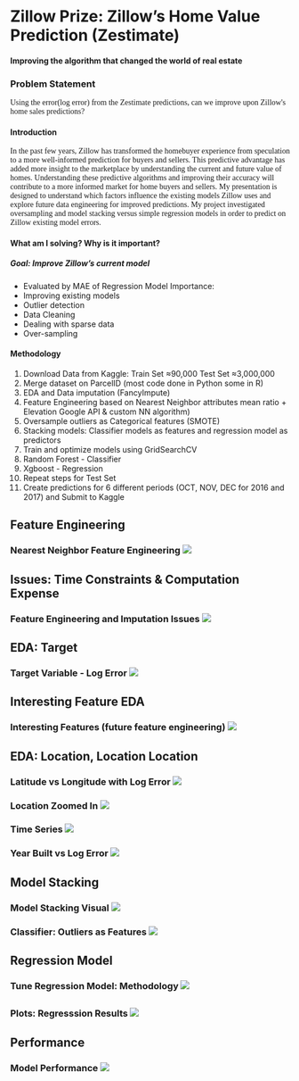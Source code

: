 # Zillow Prize: Zillow’s Home Value Prediction (Zestimate)
#### Improving the algorithm that changed the world of real estate
 

### Problem Statement

<span style="font-family:Papyrus"> 
Using the error(log error) from the Zestimate predictions, can we improve upon Zillow's home sales predictions? 
</span>

#### Introduction

<span style="font-family:Papyrus"> 
 In the past few years, Zillow has transformed the homebuyer experience from speculation to a more well-informed prediction for buyers and sellers. This predictive advantage has added more insight to the marketplace by understanding the current and future value of homes. Understanding these predictive algorithms and improving their accuracy will contribute to a more informed market for home buyers and sellers. My presentation is designed to understand which factors influence the existing models Zillow uses and explore future data engineering for improved predictions. My project investigated oversampling and model stacking versus simple regression models in order to predict on Zillow existing model errors. 
</span>

#### What am I solving? Why is it important? 


##### Goal: Improve Zillow’s current model 
* Evaluated by MAE of Regression Model
Importance: 
* Improving existing models
* Outlier detection
* Data Cleaning
* Dealing with sparse data
* Over-sampling



#### Methodology


1. Download Data from Kaggle:   Train Set ≈90,000   Test Set ≈3,000,000
2. Merge dataset on ParcelID (most code done in Python some in R)
3. EDA and Data imputation (FancyImpute)
4. Feature Engineering based on Nearest Neighbor attributes mean ratio + Elevation Google API & custom NN algorithm)
5. Oversample outliers as Categorical features (SMOTE)
6. Stacking models: Classifier models as features and regression model as predictors
7. Train and optimize models using GridSearchCV
8. Random Forest - Classifier
9. Xgboost - Regression
10. Repeat steps for Test Set
11. Create predictions for 6 different periods (OCT, NOV, DEC for 2016 and 2017) and Submit to Kaggle





## Feature Engineering

<span style="font-family:Papyrus"> 
</span>

<p align="center">
  <h3>Nearest Neighbor Feature Engineering </>
  <img src="/Images/NNfeateng.png" )
</p>

## Issues: Time Constraints & Computation Expense

<span style="font-family:Papyrus"> 
</span>

<p align="center">
  <h3>Feature Engineering and Imputation Issues </>
  <img src="/Images/issueSlide.png" )
</p>
   
 ## EDA: Target

<span style="font-family:Papyrus"> 
</span>

<p align="center">
  <h3>Target Variable - Log Error </>
  <img src="/Images/targetEDA.png" )
</p>

## Interesting Feature EDA

<span style="font-family:Papyrus"> 
</span>

<p align="center">
  <h3>Interesting Features (future feature engineering)</>
  <img src="/Images/EDAinterestingFeats.png" )
</p>

## EDA: Location, Location Location

<span style="font-family:Papyrus"> 
</span>

<p align="center">
  <h3>Latitude vs Longitude with Log Error </>
  <img src="/Images/GEOEDA.png" )
</p>

<p align="center">
  <h3>Location Zoomed In</>
  <img src="/Images/zoomGEO.png" )
</p>

<p align="center">
  <h3>Time Series</>
  <img src="/Images/timeseries.png" )
</p>
   
<p align="center">
  <h3>Year Built vs Log Error</>
  <img src="/Images/yearbuilt.png" )
</p>

## Model Stacking

<span style="font-family:Papyrus"> 
</span>

<p align="center">
  <h3>Model Stacking Visual</>
  <img src="/Images/modelStack.png" )
</p>
   
<p align="center">
  <h3>Classifier: Outliers as Features</>
  <img src="/Images/classifier.png" )
</p>
   
## Regression Model

<span style="font-family:Papyrus"> 
</span>

<p align="center">
  <h3>Tune Regression Model: Methodology </>
  <img src="/Images/tuneMethodology.png" )
</p>
   
## 
   
<p align="center">
  <h3>Plots: Regresssion Results </>
  <img src="/Images/regResults.png" )
</p>
   
## Performance

<p align="center">
  <h3>Model Performance </>
  <img src="/Images/performance.png" )
</p>

##
